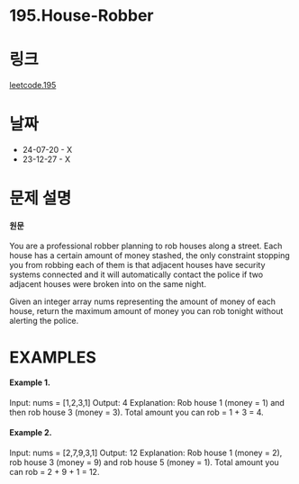 # 195.House-Robber

# 링크
[leetcode.195](https://leetcode.com/problems/house-robber/submissions/1327004761/?envType=study-plan-v2&envId=leetcode-75)

# 날짜
* 24-07-20 - X
* 23-12-27 - X

# 문제 설명
#### 원문


You are a professional robber planning to rob houses along a street. Each house has a certain amount of money stashed, the only constraint stopping you from robbing each of them is that adjacent houses have security systems connected and it will automatically contact the police if two adjacent houses were broken into on the same night.

Given an integer array nums representing the amount of money of each house, return the maximum amount of money you can rob tonight without alerting the police.


# EXAMPLES
#### Example 1.


Input: nums = [1,2,3,1]
Output: 4
Explanation: Rob house 1 (money = 1) and then rob house 3 (money = 3).
Total amount you can rob = 1 + 3 = 4.


#### Example 2.


Input: nums = [2,7,9,3,1]
Output: 12
Explanation: Rob house 1 (money = 2), rob house 3 (money = 9) and rob house 5 (money = 1).
Total amount you can rob = 2 + 9 + 1 = 12.